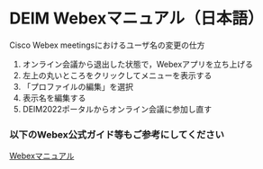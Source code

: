 # DEIM Webexマニュアル（日本語）
Cisco Webex meetingsにおけるユーザ名の変更の仕方
1. オンライン会議から退出した状態で，Webexアプリを立ち上げる
2. 左上の丸いところをクリックしてメニューを表示する
3. 「プロファイルの編集」を選択
4. 表示名を編集する
5. DEIM2022ポータルからオンライン会議に参加し直す


### 以下のWebex公式ガイド等もご参考にしてください

[Webexマニュアル](https://www.cisco.com/c/m/ja_jp/solutions/webex/how-to-use.html)
